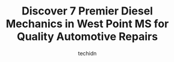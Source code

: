---
layout: ampstory
image: https://images.unsplash.com/photo-1608585793629-ec02326b1e4b?ixlib=rb-4.0.3&ixid=MnwxMjA3fDB8MHxwaG90by1wYWdlfHx8fGVufDB8fHx8&auto=format&fit=crop&w=640&h=853&q=80
author: techidn
featured: false
description: Experience the excellence of automotive service by visiting the 7 best Diesel Mechanic in West Point MS, USA. With their expertise, attention to detail, and commitment to customer satisfacti
title: Discover 7 Premier Diesel Mechanics in West Point MS for Quality Automotive Repairs
cover:
   title: Discover 7 Premier Diesel Mechanics in West Point MS for Quality Automotive Repairs
   subtitle: Rickpate
   background: https://images.unsplash.com/photo-1608585793629-ec02326b1e4b?ixlib=rb-4.0.3&ixid=MnwxMjA3fDB8MHxwaG90by1wYWdlfHx8fGVufDB8fHx8&auto=format&fit=crop&w=640&h=853&q=80

pages: 
 - layout: thirds
   top: <h1>#1 Jims Tire Co</h1>
   bottom: "<p>Super nice guys! I came in on a spare and was out in less than 20 minutes! Very reasonable prices as well. Definitely recommend them!</p>"
   background: https://www.knot35.com/toplist/wp-content/uploads/2023/06/best-diesel-mechanic-1-in-west-point-ms-1685831651.jpeg
   backgroundblur: true
 - layout: thirds
   top: <h1>#2 Golden Triangle Tire Services</h1>
   bottom: "<p>25750 W Main St, West Point, MS 39773, United States</p>"
   background: https://www.knot35.com/toplist/wp-content/uploads/2023/06/best-diesel-mechanic-2-in-west-point-ms-1685831652.jpeg
   cta:
      link: https://www.knot35.com/toplist/discover-7-premier-diesel-mechanics-in-west-point-ms-for-quality-automotive-repairs/
      text: Discover 7 Premier Diesel Mechanics in West Point MS for Quality Automotive Repairs
 - layout: thirds
   top: <h1>#3 Georges Tire Service</h1>
   bottom: "<p>410 Highway 45 N, West Point, MS 39773, United States</p>"
   background: https://www.knot35.com/toplist/wp-content/uploads/2023/06/best-diesel-mechanic-3-in-west-point-ms-1685831652.jpeg
   cta:
      link: https://www.knot35.com/toplist/discover-7-premier-diesel-mechanics-in-west-point-ms-for-quality-automotive-repairs/
      text: Discover 7 Premier Diesel Mechanics in West Point MS for Quality Automotive Repairs
 - layout: thirds
   top: <h1>#4 Guest Body Shop LLC</h1>
   bottom: "<p>412 W Main St, West Point, MS 39773, United States</p>"
   background: https://images.unsplash.com/photo-1549241520-425e3dfc01cb?ixlib=rb-4.0.3&ixid=MnwxMjA3fDB8MHxwaG90by1wYWdlfHx8fGVufDB8fHx8&auto=format&fit=crop&w=640&h=853&q=80
   cta:
      link: https://www.knot35.com/toplist/discover-7-premier-diesel-mechanics-in-west-point-ms-for-quality-automotive-repairs/
      text: Discover 7 Premier Diesel Mechanics in West Point MS for Quality Automotive Repairs
 - layout: thirds
   top: <h1>#5 WILLIAM WELLS AUTOMOTIVE</h1>
   bottom: "<p>93 W Broad St, West Point, MS 39773, United States</p>"
   background: https://images.unsplash.com/photo-1620421680010-0766ff230392?ixlib=rb-4.0.3&ixid=MnwxMjA3fDB8MHxwaG90by1wYWdlfHx8fGVufDB8fHx8&auto=format&fit=crop&w=640&h=853&q=80
   cta:
      link: https://www.knot35.com/toplist/discover-7-premier-diesel-mechanics-in-west-point-ms-for-quality-automotive-repairs/
      text: Discover 7 Premier Diesel Mechanics in West Point MS for Quality Automotive Repairs
 - layout: thirds
   top: <h1>#6 H & O Truck & Trailer Repair</h1>
   bottom: "<p>8655 US-45 ALT, West Point, MS 39773, United States</p>"
   background: https://images.unsplash.com/photo-1618005182384-a83a8bd57fbe?ixlib=rb-4.0.3&ixid=MnwxMjA3fDB8MHxwaG90by1wYWdlfHx8fGVufDB8fHx8&auto=format&fit=crop&w=640&h=853&q=80
   cta:
      link: https://www.knot35.com/toplist/discover-7-premier-diesel-mechanics-in-west-point-ms-for-quality-automotive-repairs/
      text: Discover 7 Premier Diesel Mechanics in West Point MS for Quality Automotive Repairs
 - layout: thirds
   top: <h1>#7 Texaco</h1>
   bottom: "<p>1320-1332 US-45 ALT, West Point, MS 39773, United States</p>"
   background: https://images.unsplash.com/photo-1518640467707-6811f4a6ab73?ixlib=rb-4.0.3&ixid=MnwxMjA3fDB8MHxwaG90by1wYWdlfHx8fGVufDB8fHx8&auto=format&fit=crop&w=640&h=853&q=80
   cta:
      link: https://www.knot35.com/toplist/discover-7-premier-diesel-mechanics-in-west-point-ms-for-quality-automotive-repairs/
      text: Discover 7 Premier Diesel Mechanics in West Point MS for Quality Automotive Repairs
 - layout: thirds
   middle: Continue reading...
   background: https://images.unsplash.com/photo-1546497974-b213c9efb599?ixlib=rb-4.0.3&ixid=MnwxMjA3fDB8MHxwaG90by1wYWdlfHx8fGVufDB8fHx8&auto=format&fit=crop&w=640&h=853&q=80
   cta:
      link: https://www.knot35.com/toplist/discover-7-premier-diesel-mechanics-in-west-point-ms-for-quality-automotive-repairs/
      text: Discover 7 Premier Diesel Mechanics in West Point MS for Quality Automotive Repairs
      
---